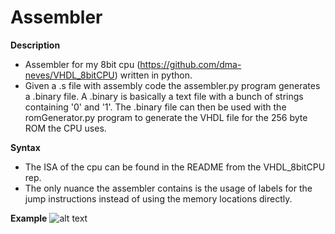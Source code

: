 # Assembler

**Description**
  - Assembler for my 8bit cpu (https://github.com/dma-neves/VHDL_8bitCPU) written in python.
  - Given a .s file with assembly code the assembler.py program generates a .binary file. A .binary is basically a text file with a bunch of strings containing '0' and '1'. The .binary file can then be used with the romGenerator.py program to generate the VHDL file for the 256 byte ROM the CPU uses.
  
**Syntax**
  - The ISA of the cpu can be found in the README from the VHDL_8bitCPU rep.
  - The only nuance the assembler contains is the usage of labels for the jump instructions instead of using the memory locations directly.
  
**Example**
  ![alt text](https://github.com/dma-neves/Assembler/blob/main/files/codeExample.png)
